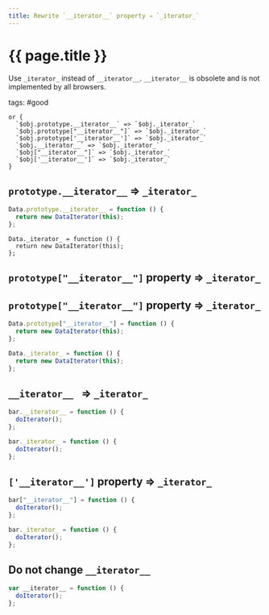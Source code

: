 ```yaml
---
title: Rewrite `__iterator__` property ⇒ `_iterator_`
---
```


# {{ page.title }}

Use `_iterator_` instead of `__iterator__`. `__iterator__` is obsolete and is not implemented by all browsers.

tags: #good

```grit
or {
  `$obj.prototype.__iterator__` => `$obj._iterator_`
  `$obj.prototype["__iterator__"]` => `$obj._iterator_`
  `$obj.prototype['__iterator__']` => `$obj._iterator_`
  `$obj.__iterator__` => `$obj._iterator_`
  `$obj["__iterator__"]` => `$obj._iterator_`
  `$obj['__iterator__']` => `$obj._iterator_`
}
```

## `prototype.__iterator__` => `_iterator_`

```javascript
Data.prototype.__iterator__ = function () {
  return new DataIterator(this);
};
```

```
Data._iterator_ = function () {
  return new DataIterator(this);
};
```

## `prototype["__iterator__"]` property => `_iterator_`
## `prototype["__iterator__"]` property => `_iterator_`

```javascript
Data.prototype["__iterator__"] = function () {
  return new DataIterator(this);
};
```

```typescript
Data._iterator_ = function () {
  return new DataIterator(this);
};
```

## `__iterator__ ` => `_iterator_`

```javascript
bar.__iterator__ = function () {
  doIterator();
};
```

```typescript
bar._iterator_ = function () {
  doIterator();
};
```

## `['__iterator__']` property => `_iterator_`

```javascript
bar["__iterator__"] = function () {
  doIterator();
};
```

```typescript
bar._iterator_ = function () {
  doIterator();
};
```

## Do not change `__iterator__ `

```javascript
var __iterator__ = function () {
  doIterator();
};
```
